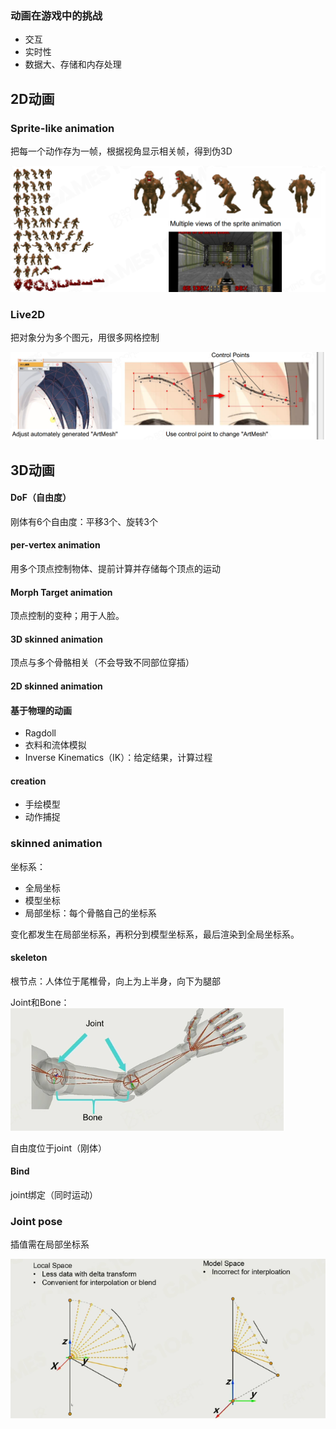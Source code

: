 ### 动画在游戏中的挑战

- 交互
- 实时性
- 数据大、存储和内存处理

## 2D动画

### Sprite-like animation  

把每一个动作存为一帧，根据视角显示相关帧，得到伪3D

![image-20221208155213730](imags/image-20221208155213730.png)

### Live2D

把对象分为多个图元，用很多网格控制

![image-20221208155155461](imags/image-20221208155155461.png)



## 3D动画

#### DoF（自由度）

刚体有6个自由度：平移3个、旋转3个

#### per-vertex animation

用多个顶点控制物体、提前计算并存储每个顶点的运动

#### Morph Target animation

顶点控制的变种；用于人脸。

#### 3D skinned animation

顶点与多个骨骼相关（不会导致不同部位穿插）

#### 2D skinned animation

#### 基于物理的动画

- Ragdoll
- 衣料和流体模拟
- Inverse Kinematics（IK）：给定结果，计算过程

#### creation

- 手绘模型
- 动作捕捉



### skinned animation

坐标系：

- 全局坐标
- 模型坐标
- 局部坐标：每个骨骼自己的坐标系

变化都发生在局部坐标系，再积分到模型坐标系，最后渲染到全局坐标系。

#### skeleton

根节点：人体位于尾椎骨，向上为上半身，向下为腿部

Joint和Bone：![image-20221208184516096](imags/image-20221208184516096.png)

自由度位于joint（刚体）

#### Bind

joint绑定（同时运动）



### Joint pose

插值需在局部坐标系

![image-20221208201935055](imags/image-20221208201935055.png)

